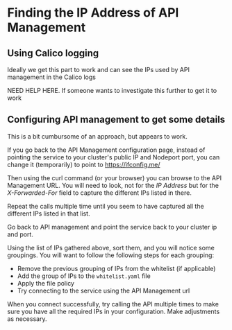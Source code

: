 # Finding the IP Address of API Management

## Using Calico logging

Ideally we get this part to work and can see the IPs used by API management in the Calico logs

NEED HELP HERE. If someone wants to investigate this further to get it to work

## Configuring API management to get some details

This is a bit cumbursome of an approach, but appears to work.

If you go back to the API Management configuration page, instead of pointing the service to your cluster's public IP and Nodeport port, you can change it (temporarily) to point to https://ifconfig.me/

Then using the curl command (or your browser) you can browse to the API Management URL. You will need to look, not for the *IP Address* but for the *X-Forwarded-For* field to capture the different IPs listed in there.

Repeat the calls multiple time until you seem to have captured all the different IPs listed in that list.

Go back to API management and point the service back to your cluster ip and port.

Using the list of IPs gathered above, sort them, and you will notice some groupings. You will want to follow the following steps for each grouping:
- Remove the previous grouping of IPs from the whitelist (if applicable)
- Add the group of IPs to the `whitelist.yaml` file
- Apply the file policy
- Try connecting to the service using the API Management url

When you connect successfully, try calling the API multiple times to make sure you have all the required IPs in your configuration. Make adjustments as necessary.
